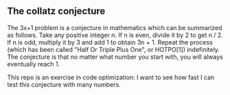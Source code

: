 The collatz conjecture
----------------------

The 3x+1 problem is a conjecture in mathematics which can be summarized as follows. Take any positive integer n. If n is even, divide it by 2 to get n / 2. If n is odd, multiply it by 3 and add 1 to obtain 3n + 1. Repeat the process (which has been called "Half Or Triple Plus One", or HOTPO[1]) indefinitely. The conjecture is that no matter what number you start with, you will always eventually reach 1.

This repo is an exercise in code optimization: I want to see how fast I can test this conjecture with many numbers.
